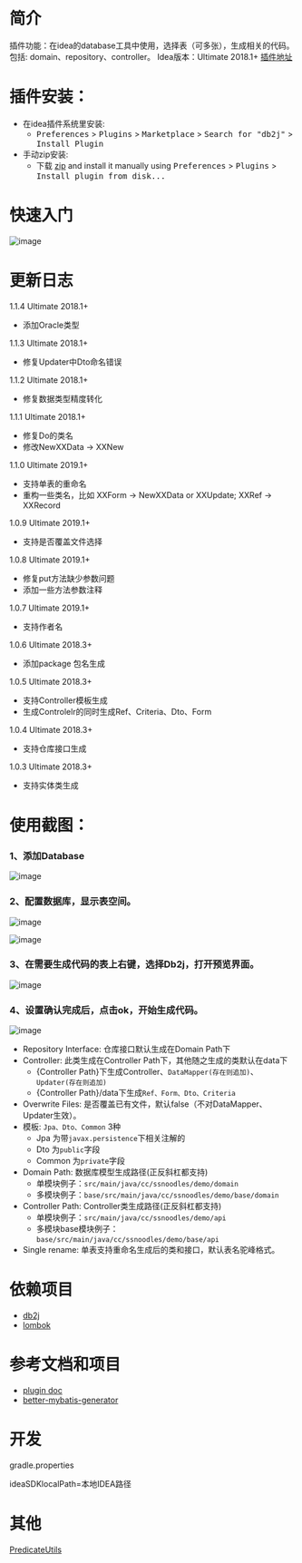 # 简介
插件功能：在idea的database工具中使用，选择表（可多张），生成相关的代码。包括: domain、repository、controller。
Idea版本：Ultimate 2018.1+
[插件地址](https://plugins.jetbrains.com/plugin/11965-db2j)

# 插件安装：
- 在idea插件系统里安装:
  - <kbd>Preferences</kbd> > <kbd>Plugins</kbd> > <kbd>Marketplace</kbd> > <kbd>Search for "db2j"</kbd> > <kbd>Install Plugin</kbd>
- 手动zip安装:
  - 下载 [zip](https://github.com/SShnoodles/db2j-idea-plugin/releases) and install it manually using <kbd>Preferences</kbd> > <kbd>Plugins</kbd> > <kbd>Install plugin from disk...</kbd>

# 快速入门
![image](images/video.gif)

# 更新日志
1.1.4 Ultimate 2018.1+
* 添加Oracle类型

1.1.3 Ultimate 2018.1+
* 修复Updater中Dto命名错误

1.1.2 Ultimate 2018.1+
* 修复数据类型精度转化

1.1.1 Ultimate 2018.1+
* 修复Do的类名
* 修改NewXXData -> XXNew

1.1.0 Ultimate 2019.1+
* 支持单表的重命名
* 重构一些类名，比如 XXForm -> NewXXData or XXUpdate; XXRef -> XXRecord

1.0.9 Ultimate 2019.1+
* 支持是否覆盖文件选择

1.0.8 Ultimate 2019.1+
* 修复put方法缺少参数问题
* 添加一些方法参数注释
  
1.0.7 Ultimate 2019.1+
* 支持作者名

1.0.6 Ultimate 2018.3+
* 添加package 包名生成

1.0.5 Ultimate 2018.3+
* 支持Controller模板生成
* 生成Controlelr的同时生成Ref、Criteria、Dto、Form
  
1.0.4 Ultimate 2018.3+
* 支持仓库接口生成

1.0.3 Ultimate 2018.3+
* 支持实体类生成

# 使用截图：
### 1、添加Database
![image](images/step1.png)

### 2、配置数据库，显示表空间。
![image](images/step2.png)

![image](images/step3.png)

### 3、在需要生成代码的表上右键，选择Db2j，打开预览界面。
![image](images/step4.png)

### 4、设置确认完成后，点击ok，开始生成代码。
![image](images/step5.png)

* Repository Interface: 仓库接口默认生成在Domain Path下
* Controller: 此类生成在Controller Path下，其他随之生成的类默认在data下
  * {Controller Path}下生成Controller、`DataMapper(存在则追加)`、`Updater(存在则追加)`
  * {Controller Path}/data下生成`Ref、Form、Dto、Criteria`
* Overwrite Files: 是否覆盖已有文件，默认false（不对DataMapper、Updater生效）。
* 模板: `Jpa、Dto、Common` 3种
  * Jpa 为带`javax.persistence`下相关注解的
  * Dto 为`public`字段
  * Common 为`private`字段
* Domain Path: 数据库模型生成路径(正反斜杠都支持)
  * 单模块例子：`src/main/java/cc/ssnoodles/demo/domain`
  * 多模块例子：`base/src/main/java/cc/ssnoodles/demo/base/domain`
* Controller Path: Controller类生成路径(正反斜杠都支持)
  * 单模块例子：`src/main/java/cc/ssnoodles/demo/api`
  * 多模块base模块例子：`base/src/main/java/cc/ssnoodles/demo/base/api`
* Single rename: 单表支持重命名生成后的类和接口，默认表名驼峰格式。
  
# 依赖项目
* [db2j](https://github.com/SShnoodles/database2javafiles)
* [lombok](https://www.projectlombok.org)

# 参考文档和项目
* [plugin doc](http://www.jetbrains.org/intellij/sdk/docs/tutorials/build_system/prerequisites.html)
* [better-mybatis-generator](https://github.com/kmaster/better-mybatis-generator)

# 开发
gradle.properties

ideaSDKlocalPath=本地IDEA路径

# 其他
[PredicateUtils](code.md)